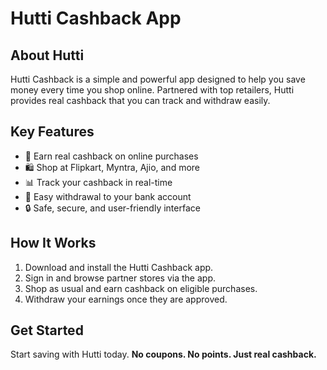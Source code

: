 <!DOCTYPE html>
<html lang="en">
<head>
  <meta charset="UTF-8">
  <title>Hutti Cashback - README</title>
</head>
<body>

  <h1>Hutti Cashback App</h1>

  <h2>About Hutti</h2>
  <p>Hutti Cashback is a simple and powerful app designed to help you save money every time you shop online. Partnered with top retailers, Hutti provides real cashback that you can track and withdraw easily.</p>

  <h2>Key Features</h2>
  <ul>
    <li>💸 Earn real cashback on online purchases</li>
    <li>🛍️ Shop at Flipkart, Myntra, Ajio, and more</li>
    <li>📊 Track your cashback in real-time</li>
    <li>🏦 Easy withdrawal to your bank account</li>
    <li>🔒 Safe, secure, and user-friendly interface</li>
  </ul>

  <h2>How It Works</h2>
  <ol>
    <li>Download and install the Hutti Cashback app.</li>
    <li>Sign in and browse partner stores via the app.</li>
    <li>Shop as usual and earn cashback on eligible purchases.</li>
    <li>Withdraw your earnings once they are approved.</li>
  </ol>

  <h2>Get Started</h2>
  <p>Start saving with Hutti today. <strong>No coupons. No points. Just real cashback.</strong></p>

</body>
</html>

